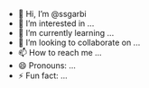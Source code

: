 - 👋 Hi, I’m @ssgarbi
- 👀 I’m interested in ...
- 🌱 I’m currently learning ...
- 💞️ I’m looking to collaborate on ...
- 📫 How to reach me ...
- 😄 Pronouns: ...
- ⚡ Fun fact: ...

<!---
ssgarbi/ssgarbi is a ✨ special ✨ repository because its `README.md` (this file) appears on your GitHub profile.
You can click the Preview link to take a look at your changes.
--->
